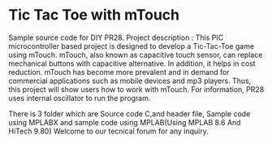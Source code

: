# Tic Tac Toe with mTouch
Sample source code for DIY PR28. Project description : This PIC microcontroller based project is designed to develop a Tic-Tac-Toe game using mTouch. mTouch, also known as capacitive touch sensor, can replace mechanical buttons with capacitive alternative. In addition, it helps in cost reduction. mTouch has become more prevalent and in demand for commercial applications such as mobile devices and mp3 players. Thus, this project will show users how to work with mTouch. For information, PR28 uses internal oscillator to run the program.

There is 3 folder which are Source code C,and header file, Sample code using MPLABX and sample code using MPLAB(Using MPLAB 8.6 And HiTech 9.80) Welcome to our tecnical forum for any inquiry.
